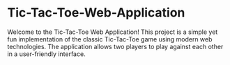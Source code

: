 # Tic-Tac-Toe-Web-Application
Welcome to the Tic-Tac-Toe Web Application! This project is a simple yet fun implementation of the classic Tic-Tac-Toe game using modern web technologies. The application allows two players to play against each other in a user-friendly interface.
